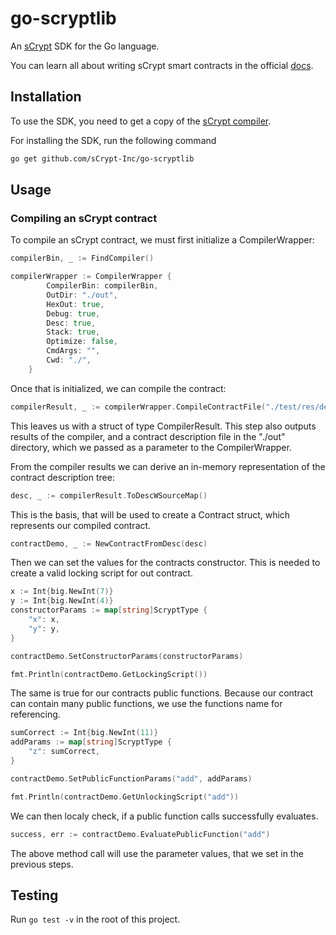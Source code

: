# go-scryptlib
An [sCrypt](https://scrypt.io/) SDK for the Go language.

You can learn all about writing sCrypt smart contracts in the official [docs](https://scryptdoc.readthedocs.io/en/latest/intro.html).

## Installation

To use the SDK, you need to get a copy of the [sCrypt compiler](https://scrypt.io/#download).

For installing the SDK, run the following command
```sh
go get github.com/sCrypt-Inc/go-scryptlib
```

## Usage

### Compiling an sCrypt contract

To compile an sCrypt contract, we must first initialize a CompilerWrapper:
```go
compilerBin, _ := FindCompiler()

compilerWrapper := CompilerWrapper {
        CompilerBin: compilerBin,
        OutDir: "./out",
        HexOut: true,
        Debug: true,
        Desc: true,
        Stack: true,
        Optimize: false,
        CmdArgs: "",
        Cwd: "./",
    }
```

Once that is initialized, we can compile the contract:
```go
compilerResult, _ := compilerWrapper.CompileContractFile("./test/res/demo.scrypt")
```

This leaves us with a struct of type CompilerResult. This step also outputs results of the compiler, and a contract description file in the "./out" directory, which we passed as a parameter to the CompilerWrapper.

From the compiler results we can derive an in-memory representation of the contract description tree:
```go
desc, _ := compilerResult.ToDescWSourceMap()
```

This is the basis, that will be used to create a Contract struct, which represents our compiled contract.
```go
contractDemo, _ := NewContractFromDesc(desc)
```

Then we can set the values for the contracts constructor. This is needed to create a valid locking script for out contract.
```go
x := Int{big.NewInt(7)}
y := Int{big.NewInt(4)}
constructorParams := map[string]ScryptType {
    "x": x,
    "y": y,
}

contractDemo.SetConstructorParams(constructorParams)

fmt.Println(contractDemo.GetLockingScript())
```

The same is true for our contracts public functions. Because our contract can contain many public functions, we use the functions name for referencing.
```go
sumCorrect := Int{big.NewInt(11)}
addParams := map[string]ScryptType {
    "z": sumCorrect,
}

contractDemo.SetPublicFunctionParams("add", addParams)

fmt.Println(contractDemo.GetUnlockingScript("add"))
```

We can then localy check, if a public function calls successfully evaluates.
```go
success, err := contractDemo.EvaluatePublicFunction("add")
```

The above method call will use the parameter values, that we set in the previous steps.


## Testing

Run `go test -v` in the root of this project.

